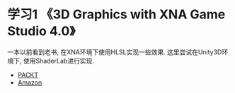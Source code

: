# 学习1 《3D Graphics with XNA Game Studio 4.0》
一本以前看到老书, 在XNA环境下使用HLSL实现一些效果.
这里尝试在Unity3D环境下, 使用ShaderLab进行实现.
* [PACKT](https://www.packtpub.com/game-development/3d-graphics-xna-game-studio-40)
* [Amazon](https://www.amazon.com/Graphics-XNA-Game-Studio-4-0/dp/1849690049)

